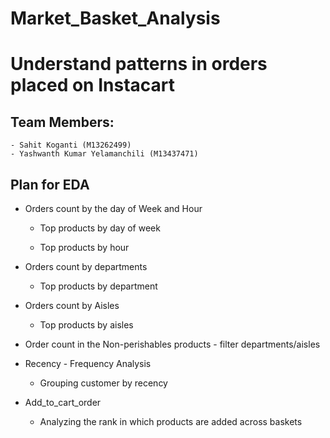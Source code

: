 # Market_Basket_Analysis
# Understand patterns in orders placed on Instacart

## Team Members: 

	- Sahit Koganti (M13262499)
	- Yashwanth Kumar Yelamanchili (M13437471)

## Plan for EDA

- Orders count by the day of Week and Hour 

	- Top products by day of week 

	- Top products by hour 

- Orders count by departments 

	- Top products by department 

- Orders count by Aisles 

	- Top products by aisles 

- Order count in the Non-perishables products - filter departments/aisles 

- Recency - Frequency Analysis 

	- Grouping customer by recency 

- Add_to_cart_order 

	- Analyzing the rank in which products are added across baskets 